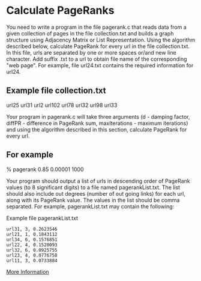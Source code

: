 # Calculate PageRanks
You need to write a program in the file pagerank.c that reads data from a given collection of pages in the file collection.txt and builds a graph structure using Adjacency Matrix or List Representation. Using the algorithm described below, calculate PageRank for every url in the file collection.txt. In this file, urls are separated by one or more spaces or/and new line character. Add suffix .txt to a url to obtain file name of the corresponding "web page". For example, file url24.txt contains the required information for url24.

## Example file collection.txt
url25   url31 url2
url102   url78
url32  url98 url33

Your program in pagerank.c will take three arguments (d - damping factor, diffPR - difference in PageRank sum, maxIterations - maximum iterations) and using the algorithm described in this section, calculate PageRank for every url.

## For example
% pagerank 0.85  0.00001  1000

Your program should output a list of urls in descending order of PageRank values (to 8 significant digits) to a file named pagerankList.txt. The list should also include out degrees (number of out going links) for each url, along with its PageRank value. The values in the list should be comma separated. For example, pagerankList.txt may contain the following:

Example file pagerankList.txt

    url31, 3, 0.2623546
    url21, 1, 0.1843112
    url34, 6, 0.1576851
    url22, 4, 0.1520093
    url32, 6, 0.0925755
    url23, 4, 0.0776758
    url11, 3, 0.0733884

[More Information](https://www.cse.unsw.edu.au/~cs1927/17s1/ass/ass02/Ass2.html)
